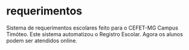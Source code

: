 requerimentos
=============

Sistema de requerimentos escolares feito para o CEFET-MG Campus Timóteo. Este sistema automatizou o Registro Escolar. Agora os alunos podem ser atendidos online.
